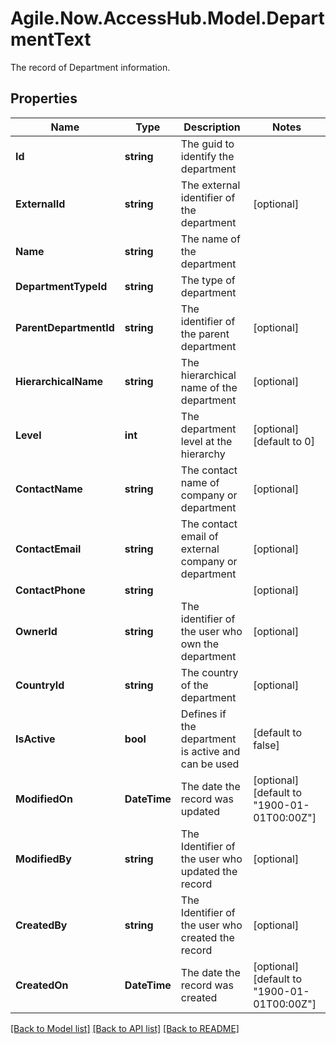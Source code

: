 # Agile\.Now\.AccessHub.Model.DepartmentText
The record of Department information.

## Properties

Name | Type | Description | Notes
------------ | ------------- | ------------- | -------------
**Id** | **string** | The guid to identify the department | 
**ExternalId** | **string** | The external identifier of the department | [optional] 
**Name** | **string** | The name of the department | 
**DepartmentTypeId** | **string** | The  type of department | 
**ParentDepartmentId** | **string** | The identifier of the parent department | [optional] 
**HierarchicalName** | **string** | The hierarchical name of the department | [optional] 
**Level** | **int** | The department level at the hierarchy | [optional] [default to 0]
**ContactName** | **string** | The contact name of company or department | [optional] 
**ContactEmail** | **string** | The contact email of external company or department | [optional] 
**ContactPhone** | **string** |  | [optional] 
**OwnerId** | **string** | The identifier of the user who own the department | [optional] 
**CountryId** | **string** | The country of the department | [optional] 
**IsActive** | **bool** | Defines if the department is active and can be used | [default to false]
**ModifiedOn** | **DateTime** | The date the record was updated | [optional] [default to "1900-01-01T00:00Z"]
**ModifiedBy** | **string** | The Identifier of the user who updated the record | [optional] 
**CreatedBy** | **string** | The Identifier of the user who created the record | [optional] 
**CreatedOn** | **DateTime** | The date the record was created | [optional] [default to "1900-01-01T00:00Z"]

[[Back to Model list]](../README.md#documentation-for-models) [[Back to API list]](../README.md#documentation-for-api-endpoints) [[Back to README]](../README.md)


